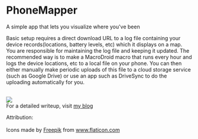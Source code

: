 # PhoneMapper
A simple app that lets you visualize where you've been
<br/>
<p>
Basic setup requires a direct download URL to a log file containing your device records(locations, battery levels, etc) which it displays on a map.
You are responsible for maintaining the log file and keeping it updated. The recommended way is to make a MacroDroid macro that runs every hour and logs the device locations, etc
to a local file on your phone. You can then either manually make periodic uploads of this file to a cloud storage service (such as Google Drive) or use an app such as DriveSync
to do the uploading automatically for you.
</p>
<br/>
<img src="https://1.bp.blogspot.com/-VKgEzDXtVd4/YCTq1KxADZI/AAAAAAAABqc/Db7Qi1EDwcs6g51iDZZ2tqUpc97gKfgRgCLcBGAsYHQ/s1366/PhoneMapper_scrnsht.png"/>
<br/>
For a detailed writeup, visit <a href="https://c0dew0rth.blogspot.com/2021/02/phonemapper.html">my blog</a>
<br/>
<p>
Attribution:<br/><br/>
Icons made by <a href="https://www.freepik.com" title="Freepik">Freepik</a> from <a href="https://www.flaticon.com/" title="Flaticon">www.flaticon.com</a>
</p>
